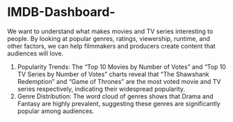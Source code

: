 # IMDB-Dashboard-
We want to understand what makes movies and TV series interesting to people. By looking at popular genres, ratings, viewership, runtime, and other factors, we can help filmmakers and producers create content that audiences will love. 
1. Popularity Trends: The “Top 10 Movies by Number of Votes” and “Top 10 TV Series by Number of Votes” charts reveal that “The Shawshank Redemption” and “Game of Thrones” are the most voted movie and TV series respectively, indicating their widespread popularity.
2. Genre Distribution: The word cloud of genres shows that Drama and Fantasy are highly prevalent, suggesting these genres are significantly popular among audiences.
